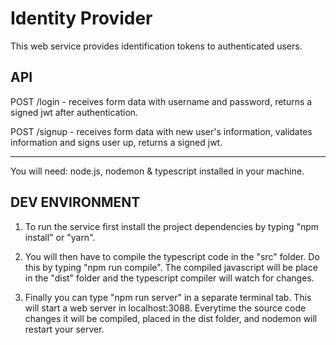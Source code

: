 # Identity Provider

This web service provides identification tokens to authenticated users.

## API

POST /login - receives form data with username and password, returns a signed jwt after authentication.

POST /signup - receives form data with new user's information, validates information and signs user up, returns a signed jwt.

----------

You will need: node.js, nodemon & typescript installed in your machine.

## DEV ENVIRONMENT

1. To run the service first install the project dependencies by typing "npm install" or "yarn".

2. You will then have to compile the typescript code in the "src" folder. Do this by typing "npm run compile". The compiled javascript will be place in the "dist" folder and the typescript compiler will watch for changes.

3. Finally you can type "npm run server" in a separate terminal tab. This will start a web server in localhost:3088. Everytime the source code changes it will be compiled, placed in the dist folder, and nodemon will restart your server.




